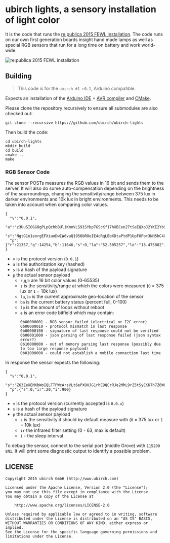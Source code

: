 # ubirch lights, a sensory installation of light color

It is the code that runs the [re:publica 2015 FEWL installation](https://www.facebook.com/findingeuropewithlights/). The
code runs on our own first generation boards insight hand made lamps as well as special RGB sensors
that run for a long time on battery and work world-wide.

![re:publica 2015 FEWL installation](https://scontent.ftxl1-1.fna.fbcdn.net/hphotos-xlt1/t31.0-8/11127043_928053903912202_2710786841221231166_o.jpg)

## Building

> This code is for the ```ubirch #1 r0.1```, Arduino compatible.

Expects an installation of the [Arduino IDE](https://www.arduino.cc/) + [AVR compiler](https://github.com/osx-cross/homebrew-avr/)
and [CMake](https://cmake.org/).

Please clone the repository recursively to ensure all submodules are also checked out:
```
git clone --recursive https://github.com/ubirch/ubirch-lights
```

Then build the code:
```
cd ubirch-lights
mkdir build
cd build
cmake ..
make
```

### RGB Sensor Code

The sensor POSTs measures the RGB values in 16 bit and sends them to the server. It will also do
some auto-compensation depending on the brightness of the sourroundings, changing the sensitivity/range
between 375 lux in darker environments and 10k lux in bright environments. This needs to be taken
into account when comparing color values.

```
{
  "v":"0.0.1",
  "a":"z3UuSIOGG0gPLpQchbBUliKmnVLS91SYbp7GScKf17hXBCen27tSeEQXoJ2YKE2Yb9IHbLU6Ctmy88/W3ImP0w==",
  "s":"NgtG1n1eorgEFXiuoDwIW6vuQ1956bROeIE4cRqLBbXDtaPtdP1UpFUPb+3NH5hC4XOm1ZjvxFQAueGn7QKrSA==",
  "p":{"r":21357,"g":14254,"b":11646,"s":0,"la":"52.505257","lo":"13.475882","ba":100,"lp":1,"e":0}
}
```

- ```v``` is the protocol version (```0.0.1```)
- ```a``` is the authorization key (hashed)
- ```s``` is a hash of the payload signature
- ```p``` the actual sensor payload
  - ```r```,```g```,```b``` are 16 bit color values (0-65535)
  - ```s``` is the sensitivity/range at which the colors were measured (```0``` = 375 lux or ```1``` = 10k lux)
  - ```la```,```lo``` is the current approximate geo-location of the sensor
  - ```ba``` is the current battery status (percent full, 0-100)
  - ```lp``` is the amount of loops without reboot
  - ```e``` is an error code bitfield which may contain:
    ```
    0b00000001 - RGB sensor failed (electrical or I2C error)
    0b00000010 - protocol mismatch in last response
    0b00000100 - signature of last response could not be verified
    0b00001000 - json parsing of last response failed (json syntax error?)
    0b10000000 - out of memory parsing last response (possibly due to too large response payload)
    0b01000000 - could not establish a mobile connection last time
    ```

In response the sensor expects the following:

```
{
  "v":"0.0.1",
  "s":"Z63ZeXEMXbWoIQLTTPWcArsVLt6ePXOHJG1rhE9QCrRJe2MhL9rZ5tSyEKK7h7Z6W07IFknzaiL84uKdUWjy4g==",
  "p":{"s":0,"ir":20,"i":900}
}
```

- ```v``` is the protocol version (currently accepted is ```0.0.x```)
- ```s``` is a hash of the payload signature
- ```p``` the actual sensor payload
  - ```s``` is the sensitivity it should by default measure with (```0``` = 375 lux or ```1``` = 10k lux)
  - ```ir``` the infrared filter setting (0 - 63, max is default)
  - ``i`` - the sleep interval

To debug the sensor, connect to the serial port (middle Grove) with ```115200 8N1```. It will
print some diagnostic output to identify a possible problem.


## LICENSE

    Copyright 2015 ubirch GmbH (http://www.ubirch.com)

    Licensed under the Apache License, Version 2.0 (the "License");
    you may not use this file except in compliance with the License.
    You may obtain a copy of the License at

        http://www.apache.org/licenses/LICENSE-2.0

    Unless required by applicable law or agreed to in writing, software
    distributed under the License is distributed on an "AS IS" BASIS,
    WITHOUT WARRANTIES OR CONDITIONS OF ANY KIND, either express or implied.
    See the License for the specific language governing permissions and
    limitations under the License.
